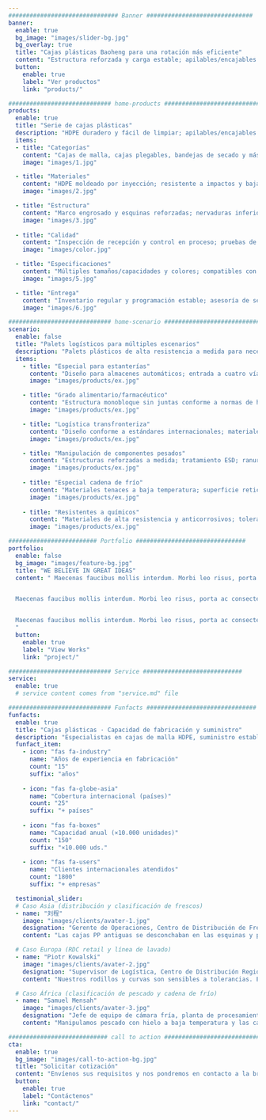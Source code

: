 ```yaml
---
############################### Banner ##############################
banner:
  enable: true
  bg_image: "images/slider-bg.jpg"
  bg_overlay: true
  title: "Cajas plásticas Baoheng para una rotación más eficiente"
  content: "Estructura reforzada y carga estable; apilables/encajables para ahorrar espacio y reducir costos."
  button:
    enable: true
    label: "Ver productos"
    link: "products/"

############################# home-products #################################
products:
  enable: true
  title: "Serie de cajas plásticas"
  description: "HDPE duradero y fácil de limpiar; apilables/encajables para alta rotación en almacenes y clasificación de frescos."
  items:
  - title: "Categorías"
    content: "Cajas de malla, cajas plegables, bandejas de secado y más según necesidad."
    image: "images/1.jpg"

  - title: "Materiales"
    content: "HDPE moldeado por inyección; resistente a impactos y bajas temperaturas; compatible con detergentes comunes."
    image: "images/2.jpg"

  - title: "Estructura"
    content: "Marco engrosado y esquinas reforzadas; nervaduras inferiores; apilables/encajables para reducir el volumen de retorno."
    image: "images/3.jpg"
  
  - title: "Calidad"
    content: "Inspección de recepción y control en proceso; pruebas de apilado y caída para asegurar estabilidad y durabilidad por lote."
    image: "images/color.jpg"

  - title: "Especificaciones"
    content: "Múltiples tamaños/capacidades y colores; compatibles con palets/estanterías estándar."
    image: "images/5.jpg"

  - title: "Entrega"
    content: "Inventario regular y programación estable; asesoría de selección y verificación de compatibilidad."
    image: "images/6.jpg"

############################# home-scenario #################################
scenario:
  enable: false
  title: "Palets logísticos para múltiples escenarios"
  description: "Palets plásticos de alta resistencia a medida para necesidades de manipulación diversas."
  items:
    - title: "Especial para estanterías"
      content: "Diseño para almacenes automáticos; entrada a cuatro vías para varios montacargas; superficie antideslizante; resistente a cambios de temperatura y humedad."
      image: "images/products/ex.jpg" 

    - title: "Grado alimentario/farmacéutico"
      content: "Estructura monobloque sin juntas conforme a normas de higiene; soporta lavado/desinfección intensivos; materiales antimicrobianos."
      image: "images/products/ex.jpg" 

    - title: "Logística transfronteriza"
      content: "Diseño conforme a estándares internacionales; materiales resistentes a humedad/insectos para exportación; protección de esquinas para largas distancias."
      image: "images/products/ex.jpg"

    - title: "Manipulación de componentes pesados"
      content: "Estructuras reforzadas a medida; tratamiento ESD; ranuras especiales fijan cargas irregulares; resistente a aceites y fácil de mantener."
      image: "images/products/ex.jpg"
      
    - title: "Especial cadena de frío"
      content: "Materiales tenaces a baja temperatura; superficie reticulada evita acumulación de agua/hielo; pernos antideslizantes para seguridad en cámaras frías."
      image: "images/products/ex.jpg"
      
    - title: "Resistentes a químicos"
      content: "Materiales de alta resistencia y anticorrosivos; toleran medios ácidos/alcalinos; colores de alta visibilidad mejoran la identificación."
      image: "images/products/ex.jpg"

######################### Portfolio ###############################
portfolio:
  enable: false
  bg_image: "images/feature-bg.jpg"
  title: "WE BELIEVE IN GREAT IDEAS"
  content: " Maecenas faucibus mollis interdum. Morbi leo risus, porta ac consectetur ac, vestibulum at eros. Fusce dapibus, tellus ac cursus commodo, tortor mauris condimentum nibh, ut fermentum massa justo sit amet risus.


  Maecenas faucibus mollis interdum. Morbi leo risus, porta ac consectetur ac, vestibulum at eros. Fusce dapibus, tellus ac cursus commodo, tortor mauris condimentum nibh, ut fermentum massa justo sit amet risus.


  Maecenas faucibus mollis interdum. Morbi leo risus, porta ac consectetur ac, vestibulum at eros. Fusce dapibus, tellus ac cursus commodo, tortor mauris condimentum nibh, ut fermentum massa justo sit amet risus.
  "
  button:
    enable: true
    label: "View Works"
    link: "project/"

############################# Service ############################
service:
  enable: true
  # service content comes from "service.md" file

############################# Funfacts ###############################
funfacts:
  enable: true
  title: "Cajas plásticas · Capacidad de fabricación y suministro"
  description: "Especialistas en cajas de malla HDPE, suministro estable para múltiples sectores."
  funfact_item:
    - icon: "fas fa-industry"
      name: "Años de experiencia en fabricación"
      count: "15"
      suffix: "años"
      
    - icon: "fas fa-globe-asia"
      name: "Cobertura internacional (países)"
      count: "25"
      suffix: "+ países"
      
    - icon: "fas fa-boxes"
      name: "Capacidad anual (×10.000 unidades)"
      count: "150"
      suffix: "×10.000 uds."
      
    - icon: "fas fa-users"
      name: "Clientes internacionales atendidos"
      count: "1800"
      suffix: "+ empresas"

  testimonial_slider:
  # Caso Asia (distribución y clasificación de frescos)
  - name: "刘程"
    image: "images/clients/avater-1.jpg"
    designation: "Gerente de Operaciones, Centro de Distribución de Frescos del Sur de China"
    content: "Las cajas PP antiguas se desconchaban en las esquinas y provocaban retrabajos tras el apilado nocturno. Con las cajas de malla HDPE, el apilado es más estable; basta un enjuague tibio y el agua escurre rápido. Las cajas vacías se encajan en el retorno, aumentando la carga útil. Menos roturas y reposiciones."

  # Caso Europa (RDC retail y línea de lavado)
  - name: "Piotr Kowalski"
    image: "images/clients/avater-2.jpg"
    designation: "Supervisor de Logística, Centro de Distribución Regional, Polonia"
    content: "Nuestros rodillos y curvas son sensibles a tolerancias. Estas cajas tienen marco y esquinas rígidos; incluso con cuatro niveles no se bambolean. En la lavadora, el lavado alcalino a 55 °C seca rápido, y los picos de fin de semana se mantienen al ritmo."

  # Caso África (clasificación de pescado y cadena de frío)
  - name: "Samuel Mensah"
    image: "images/clients/avater-3.jpg"
    designation: "Jefe de equipo de cámara fría, planta de procesamiento de Tema (Ghana)"
    content: "Manipulamos pescado con hielo a baja temperatura y las cajas están mojadas todo el año. Esta caja HDPE se mantiene tenaz en frío, las asas no lastiman y el apilado rueda estable en carros. Tras el lavado, queda poca agua y apenas quedan olores. La merma es menor que antes."

############################ call to action ###########################
cta:
  enable: true
  bg_image: "images/call-to-action-bg.jpg"
  title: "Solicitar cotización"
  content: "Envíenos sus requisitos y nos pondremos en contacto a la brevedad."
  button:
    enable: true
    label: "Contáctenos"
    link: "contact/"
---
```

